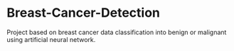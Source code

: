 # Breast-Cancer-Detection
Project based on breast cancer data classification into benign or malignant using artificial neural network.
